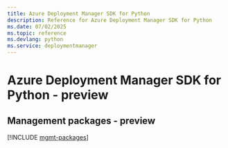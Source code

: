 ```yaml
---
title: Azure Deployment Manager SDK for Python
description: Reference for Azure Deployment Manager SDK for Python
ms.date: 07/02/2025
ms.topic: reference
ms.devlang: python
ms.service: deploymentmanager
---
```

# Azure Deployment Manager SDK for Python - preview

## Management packages - preview
[!INCLUDE [mgmt-packages](deployment-manager-mgmt-index.md)]